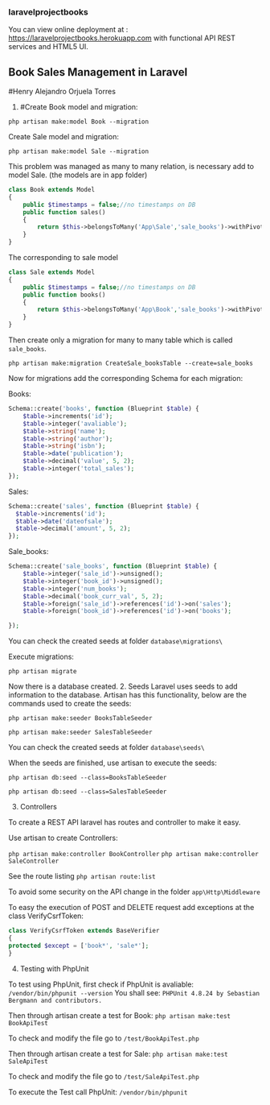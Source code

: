 ### laravelprojectbooks
You can view online deployment at : https://laravelprojectbooks.herokuapp.com
with functional API REST services and HTML5 UI.

## Book Sales Management in Laravel
#Henry Alejandro Orjuela Torres

1. #Create Book model and migration:

  `php artisan make:model Book --migration`

  Create  Sale model and migration:

  `php artisan make:model Sale --migration`

  This problem was managed as many to many relation,  is necessary add to model Sale.
  (the models are in app folder)
  ```php
  class Book extends Model
  {
      public $timestamps = false;//no timestamps on DB
      public function sales()
      {
          return $this->belongsToMany('App\Sale','sale_books')->withPivot('num_books','book_curr_val');
      }
  }
  ```
  The corresponding  to sale model
  ```php
  class Sale extends Model
  {
      public $timestamps = false;//no timestamps on DB
      public function books()
      {
          return $this->belongsToMany('App\Book','sale_books')->withPivot('num_books','book_curr_val');
      }
  }
  ```
  Then create only a migration for many to many table which is called `sale_books`.

  `php artisan make:migration CreateSale_booksTable --create=sale_books`


  Now for migrations add the corresponding Schema for each migration:

  Books:
  ```php
  Schema::create('books', function (Blueprint $table) {
      $table->increments('id');
      $table->integer('avaliable');
      $table->string('name');
      $table->string('author');
      $table->string('isbn');
      $table->date('publication');
      $table->decimal('value', 5, 2);
      $table->integer('total_sales');
  });
  ```
  Sales:

  ```php
  Schema::create('sales', function (Blueprint $table) {
    $table->increments('id');
    $table->date('dateofsale');
    $table->decimal('amount', 5, 2);
  });
  ```
  Sale_books:

  ```php
  Schema::create('sale_books', function (Blueprint $table) {
      $table->integer('sale_id')->unsigned();
      $table->integer('book_id')->unsigned();
      $table->integer('num_books');
      $table->decimal('book_curr_val', 5, 2);
      $table->foreign('sale_id')->references('id')->on('sales');
      $table->foreign('book_id')->references('id')->on('books');

  });
  ```
  You can check the created seeds at folder `database\migrations\`

  Execute migrations:

  `php artisan migrate`

  Now there is a database created.
2. Seeds
  Laravel uses seeds to add information to the database. Artisan has this functionality, below are the commands used to create the seeds:

  `php artisan make:seeder BooksTableSeeder`

  `php artisan make:seeder SalesTableSeeder`

  You can check the created seeds at folder `database\seeds\`

  When the seeds are finished, use artisan to execute the seeds:

  `php artisan db:seed --class=BooksTableSeeder`

  `php artisan db:seed --class=SalesTableSeeder`


3. Controllers

  To create a REST API laravel has routes and controller to make it easy.

  Use artisan to create Controllers:

  `php artisan make:controller BookController`
  `php artisan make:controller SaleController`




  See the route listing
  `php artisan route:list`

  To avoid some security on the API change in the folder  `app\Http\Middleware`




  To easy the execution of POST and DELETE request add exceptions at the class VerifyCsrfToken:
  ```php
  class VerifyCsrfToken extends BaseVerifier
  {
  protected $except = ['book*', 'sale*'];
  }
  ```
4. Testing with PhpUnit

  To test using PhpUnit, first check if PhpUnit is avaliable:
  `/vendor/bin/phpunit --version`
  You shall see:
  `PHPUnit 4.8.24 by Sebastian Bergmann and contributors.`

  Then through artisan create a test for Book:
  `php artisan make:test BookApiTest`

  To check and modify the file go to `/test/BookApiTest.php`

  Then through artisan create a test for Sale:
  `php artisan make:test SaleApiTest`

  To check and modify the file go to `/test/SaleApiTest.php`

  To execute the Test call PhpUnit:
  `/vendor/bin/phpunit`
